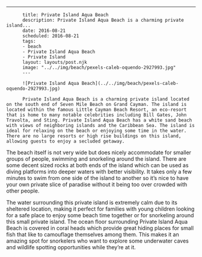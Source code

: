 ---
          title: Private Island Aqua Beach
          description: Private Island Aqua Beach is a charming private island...
          date: 2016-08-21
          scheduled: 2016-08-21
          tags:
          - beach
          - Private Island Aqua Beach
          - Private Island
          layout: layouts/post.njk
          image: "../../img/beach/pexels-caleb-oquendo-2927993.jpg"
          ---
          
          ![Private Island Aqua Beach](../../img/beach/pexels-caleb-oquendo-2927993.jpg)
          
          Private Island Aqua Beach is a charming private island located on the south end of Seven Mile Beach on Grand Cayman. The island is located within the famous Little Cayman Beach Resort, an eco-resort that is home to many notable celebrities including Bill Gates, John Travolta, and Sting. Private Island Aqua Beach has a white sand beach with views of neighboring islands and the Caribbean Sea. The island is ideal for relaxing on the beach or enjoying some time in the water. There are no large resorts or high rise buildings on this island, allowing guests to enjoy a secluded getaway.

The beach itself is not very wide but does nicely accommodate for smaller groups of people, swimming and snorkeling around the island. There are some decent sized rocks at both ends of the island which can be used as diving platforms into deeper waters with better visibility. It takes only a few minutes to swim from one side of the island to another so it’s nice to have your own private slice of paradise without it being too over crowded with other people.

The water surrounding this private island is extremely calm due to its sheltered location, making it perfect for families with young children looking for a safe place to enjoy some beach time together or for snorkeling around this small private island. The ocean floor surrounding Private Island Aqua Beach is covered in coral heads which provide great hiding places for small fish that like to camouflage themselves among them. This makes it an amazing spot for snorkelers who want to explore some underwater caves and wildlife spotting opportunities while they’re at it.